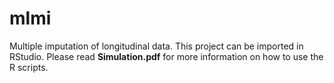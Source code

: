 # mlmi
Multiple imputation of longitudinal data. This project can be imported in RStudio. 
Please read **Simulation.pdf** for more information on how to use the R scripts.

